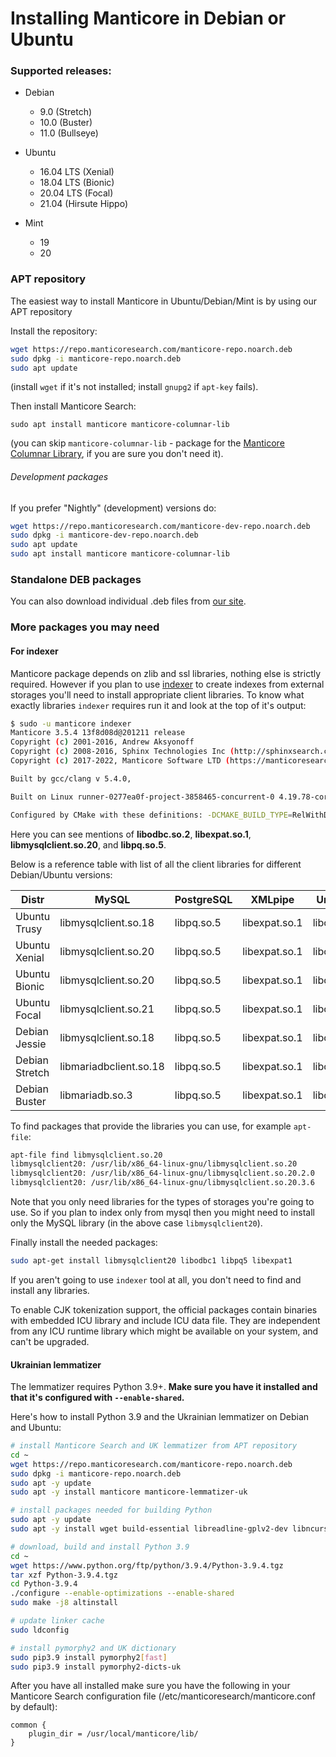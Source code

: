 # Installing Manticore in Debian or Ubuntu

### Supported releases:

* Debian
  * 9.0 (Stretch)
  * 10.0 (Buster)
  * 11.0 (Bullseye)

* Ubuntu
  * 16.04 LTS (Xenial)
  * 18.04 LTS (Bionic)
  * 20.04 LTS (Focal)
  * 21.04 (Hirsute Hippo)

* Mint
  * 19
  * 20

### APT repository
The easiest way to install Manticore in Ubuntu/Debian/Mint is by using our APT repository

Install the repository:
```bash
wget https://repo.manticoresearch.com/manticore-repo.noarch.deb
sudo dpkg -i manticore-repo.noarch.deb
sudo apt update
```
(install `wget` if it's not installed; install `gnupg2` if `apt-key` fails).

Then install Manticore Search:
```
sudo apt install manticore manticore-columnar-lib
```
(you can skip `manticore-columnar-lib` - package for the [Manticore Columnar Library](https://github.com/manticoresoftware/columnar), if you are sure you don't need it).

###### Development packages
If you prefer "Nightly" (development) versions do:
```bash
wget https://repo.manticoresearch.com/manticore-dev-repo.noarch.deb
sudo dpkg -i manticore-dev-repo.noarch.deb
sudo apt update
sudo apt install manticore manticore-columnar-lib
```

### Standalone DEB packages
You can also download individual .deb files from [our site](https://manticoresearch.com/downloads/).

### More packages you may need
#### For indexer
Manticore package depends on zlib and ssl libraries, nothing else is strictly required. However if you plan to use [indexer](../Adding_data_from_external_storages/Plain_indexes_creation.md#Indexer-tool) to create indexes from external storages you'll need to install appropriate client libraries. To know what exactly libraries `indexer` requires run it and look at the top of it's output:

```bash
$ sudo -u manticore indexer
Manticore 3.5.4 13f8d08d@201211 release
Copyright (c) 2001-2016, Andrew Aksyonoff
Copyright (c) 2008-2016, Sphinx Technologies Inc (http://sphinxsearch.com)
Copyright (c) 2017-2022, Manticore Software LTD (https://manticoresearch.com)

Built by gcc/clang v 5.4.0,

Built on Linux runner-0277ea0f-project-3858465-concurrent-0 4.19.78-coreos #1 SMP Mon Oct 14 22:56:39 -00 2019 x86_64 x86_64 x86_64 GNU/Linux

Configured by CMake with these definitions: -DCMAKE_BUILD_TYPE=RelWithDebInfo -DDISTR_BUILD=xenial -DUSE_SSL=ON -DDL_UNIXODBC=1 -DUNIXODBC_LIB=libodbc.so.2 -DDL_EXPAT=1 -DEXPAT_LIB=libexpat.so.1 -DUSE_LIBICONV=1 -DDL_MYSQL=1 -DMYSQL_LIB=libmysqlclient.so.20 -DDL_PGSQL=1 -DPGSQL_LIB=libpq.so.5 -DLOCALDATADIR=/var/data -DFULL_SHARE_DIR=/usr/share/manticore -DUSE_ICU=1 -DUSE_BISON=ON -DUSE_FLEX=ON -DUSE_SYSLOG=1 -DWITH_EXPAT=1 -DWITH_ICONV=ON -DWITH_MYSQL=1 -DWITH_ODBC=ON -DWITH_POSTGRESQL=1 -DWITH_RE2=1 -DWITH_STEMMER=1 -DWITH_ZLIB=ON -DGALERA_SOVERSION=31 -DSYSCONFDIR=/etc/manticoresearch
```

Here you can see mentions of **libodbc.so.2**, **libexpat.so.1**, **libmysqlclient.so.20**, and **libpq.so.5**.

Below is a reference table with list of all the client libraries for different Debian/Ubuntu versions:

| Distr | MySQL | PostgreSQL | XMLpipe | UnixODBC |
| - | - | - | - | - |
|  Ubuntu Trusy  |  libmysqlclient.so.18   |  libpq.so.5  | libexpat.so.1 |  libodbc.so.1 |
|  Ubuntu Xenial  |  libmysqlclient.so.20   |  libpq.so.5  | libexpat.so.1 |  libodbc.so.2 |
|  Ubuntu Bionic  |  libmysqlclient.so.20   |  libpq.so.5  | libexpat.so.1 |  libodbc.so.2 |
|  Ubuntu Focal  |  libmysqlclient.so.21   |  libpq.so.5  | libexpat.so.1 |  libodbc.so.2 |
|  Debian Jessie  | libmysqlclient.so.18    |  libpq.so.5  | libexpat.so.1 |  libodbc.so.2 |
|  Debian Stretch  | libmariadbclient.so.18 |  libpq.so.5  | libexpat.so.1 |  libodbc.so.2 |
|  Debian Buster  |  libmariadb.so.3        |  libpq.so.5  | libexpat.so.1 |  libodbc.so.2 |

To find packages that provide the libraries you can use, for example `apt-file`:

```bash
apt-file find libmysqlclient.so.20
libmysqlclient20: /usr/lib/x86_64-linux-gnu/libmysqlclient.so.20
libmysqlclient20: /usr/lib/x86_64-linux-gnu/libmysqlclient.so.20.2.0
libmysqlclient20: /usr/lib/x86_64-linux-gnu/libmysqlclient.so.20.3.6
```

Note that you only need libraries for the types of storages you're going to use. So if you plan to index only from mysql then you might need to install only the MySQL library (in the above case `libmysqlclient20`).

Finally install the needed packages:

```bash
sudo apt-get install libmysqlclient20 libodbc1 libpq5 libexpat1
```

If you aren't going to use `indexer` tool at all, you don't need to find and install any libraries.

To enable CJK tokenization support, the official packages contain binaries with embedded ICU library and include ICU data file. They are independent from any ICU runtime library which might be available on your system, and can't be upgraded.

#### Ukrainian lemmatizer
The lemmatizer requires Python 3.9+. **Make sure you have it installed and that it's configured with `--enable-shared`.**

Here's how to install Python 3.9 and the Ukrainian lemmatizer on Debian and Ubuntu:

```bash
# install Manticore Search and UK lemmatizer from APT repository
cd ~
wget https://repo.manticoresearch.com/manticore-repo.noarch.deb
sudo dpkg -i manticore-repo.noarch.deb
sudo apt -y update
sudo apt -y install manticore manticore-lemmatizer-uk

# install packages needed for building Python
sudo apt -y update
sudo apt -y install wget build-essential libreadline-gplv2-dev libncursesw5-dev libssl-dev libsqlite3-dev tk-dev libgdbm-dev libc6-dev libbz2-dev libffi-dev zlib1g-dev

# download, build and install Python 3.9
cd ~
wget https://www.python.org/ftp/python/3.9.4/Python-3.9.4.tgz
tar xzf Python-3.9.4.tgz
cd Python-3.9.4
./configure --enable-optimizations --enable-shared
sudo make -j8 altinstall

# update linker cache
sudo ldconfig

# install pymorphy2 and UK dictionary
sudo pip3.9 install pymorphy2[fast]
sudo pip3.9 install pymorphy2-dicts-uk
```

After you have all installed make sure you have the following in your Manticore Search configuration file (/etc/manticoresearch/manticore.conf by default):

```
common {
    plugin_dir = /usr/local/manticore/lib/
}
```
